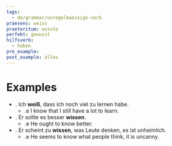 ```yaml
---
tags:
  - de/grammar/unregelmaessige-verb
praesens: weiss
praeteritum: wusste
perfekt: gewusst
hilfsverb:
  - haben
pre_example: 
post_example: alles
---
```


# Examples
- . Ich **weiß**, dass ich noch viel zu lernen habe.
	- .e I know that I still have a lot to learn.
- . Er sollte es besser **wissen**.
	- .e He ought to know better.
- . Er scheint zu **wissen**, was Leute denken, es ist unheimlich.
	- .e He seems to know what people think, it is uncanny.
